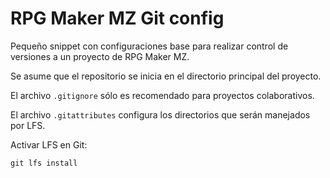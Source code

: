 # RPG Maker MZ Git config

Pequeño snippet con configuraciones base para realizar control de versiones a un proyecto de RPG Maker MZ.

Se asume que el repositorio se inicia en el directorio principal del proyecto.

El archivo `.gitignore` sólo es recomendado para proyectos colaborativos.

El archivo `.gitattributes` configura los directorios que serán manejados por LFS.

Activar LFS en Git:

```
git lfs install
```